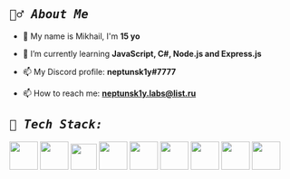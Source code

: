 <h2 align="left"><samp><i><b>🙋‍♂️ About Me </b></i></samp></h2>

- 🔭 My name is Mikhail, I'm **15 yo**

- 🌱 I’m currently learning **JavaScript, C#, Node.js and Express.js**

- 📫 My Discord profile: **neptunsk1y#7777**

- 📫 How to reach me: <b><a href="mailto:neptunsk1y.labs@list.ru">neptunsk1y.labs@list.ru</a></b>


<h2 align="left"><samp><i><b>🚀 Tech Stack:</b></i></samp></h2>

<p align="left">
      <img width="50px" src="https://img.icons8.com/color/96/000000/c-programming.png"/>
      <img width="50px" src="https://img.icons8.com/color/96/000000/c-plus-plus-logo.png"/>
      <img width="46px" top = "100px" src="https://brandeps.com/logo-download/C/C-Sharp-logo-vector-01.svg"/>
      <img width="50px" src="https://img.icons8.com/color/96/000000/python--v1.png"/>
      <img width="50px" src="https://img.icons8.com/color/96/html-5--v1.png"/>
      <img width="50px" src="https://img.icons8.com/color/96/000000/javascript--v2.png"/>  
      <img width="50px" src="https://img.icons8.com/fluency/344/azure-1.png"/> 
      <img width="50px" src="https://img.icons8.com/color/96/000000/visual-studio-code-2019.png"/>
      <img width="50px" src="https://img.icons8.com/color/96/000000/git.png"/>

